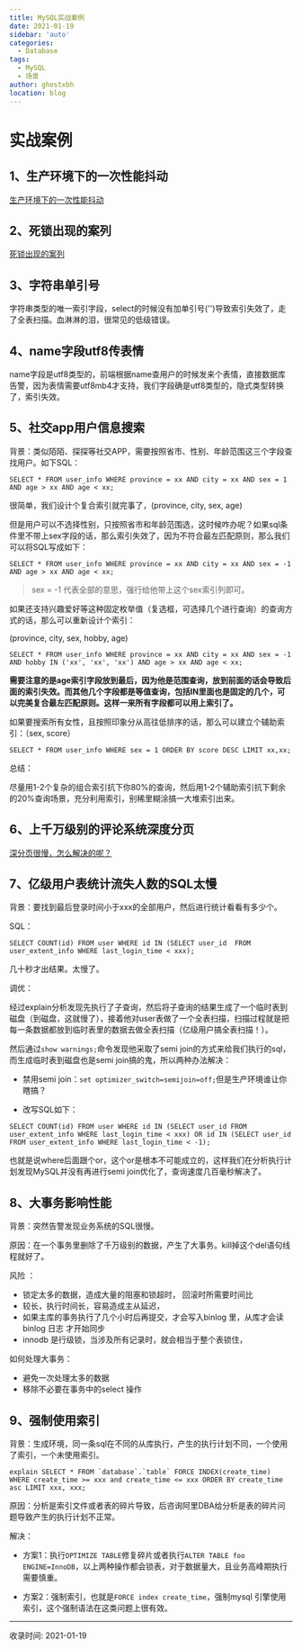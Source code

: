```yaml
---
title: MySQL实战案例
date: 2021-01-19
sidebar: 'auto'
categories:
  - Database
tags:
  - MySQL
  - 场景
author: ghostxbh
location: blog
---
```

# 实战案例

## 1、生产环境下的一次性能抖动

[生产环境下的一次性能抖动](https://uzykj.com/docs/blog/database/mysql/basic.html#_17%E3%80%81%E7%94%9F%E4%BA%A7%E7%8E%AF%E5%A2%83%E4%B8%8B%E7%9A%84%E4%B8%80%E6%AC%A1%E6%80%A7%E8%83%BD%E6%8A%96%E5%8A%A8)

## 2、死锁出现的案列

[死锁出现的案列](https://uzykj.com/docs/blog/database/mysql/lock.html#_5、死锁出现的案列) 

## 3、字符串单引号

字符串类型的唯一索引字段，select的时候没有加单引号('')导致索引失效了，走了全表扫描。血淋淋的泪，很常见的低级错误。

## 4、name字段utf8传表情

name字段是utf8类型的，前端根据name查用户的时候发来个表情，直接数据库告警，因为表情需要utf8mb4才支持，我们字段确是utf8类型的，隐式类型转换 了，索引失效。

## 5、社交app用户信息搜索

背景：类似陌陌、探探等社交APP，需要按照省市、性别、年龄范围这三个字段查找用户。如下SQL：

```mysql
SELECT * FROM user_info WHERE province = xx AND city = xx AND sex = 1 AND age > xx AND age < xx;
```

很简单，我们设计个复合索引就完事了，(province, city, sex, age)

但是用户可以不选择性别，只按照省市和年龄范围选，这时候咋办呢？如果sql条件里不带上sex字段的话，那么索引失效了，因为不符合最左匹配原则，那么我们可以将SQL写成如下：

```mysql
SELECT * FROM user_info WHERE province = xx AND city = xx AND sex = -1 AND age > xx AND age < xx;
```

> sex = -1 代表全部的意思，强行给他带上这个sex索引列即可。

如果还支持兴趣爱好等这种固定枚举值（复选框，可选择几个进行查询）的查询方式的话，那么可以重新设计个索引：

(province, city, sex, hobby, age)

```mysql
SELECT * FROM user_info WHERE province = xx AND city = xx AND sex = -1 AND hobby IN ('xx', 'xx', 'xx') AND age > xx AND age < xx;
```

**需要注意的是age索引字段放到最后，因为他是范围查询，放到前面的话会导致后面的索引失效。而其他几个字段都是等值查询，包括IN里面也是固定的几个，可以完美复合最左匹配原则。这样一来所有字段都可以用上索引了。**

如果要搜索所有女性，且按照印象分从高往低排序的话，那么可以建立个辅助索引：（sex, score）

```mysql
SELECT * FROM user_info WHERE sex = 1 ORDER BY score DESC LIMIT xx,xx;
```

总结：

尽量用1-2个复杂的组合索引抗下你80%的查询，然后用1-2个辅助索引抗下剩余的20%查询场景，充分利用索引，别稀里糊涂搞一大堆索引出来。

## 6、上千万级别的评论系统深度分页

[深分页很慢，怎么解决的呢？](https://uzykj.com/docs/blog/database/mysql/interview.html#_10、深分页很慢-怎么解决的呢)

## 7、亿级用户表统计流失人数的SQL太慢

背景：要找到最后登录时间小于xxx的全部用户，然后进行统计看看有多少个。

SQL：

```mysql
SELECT COUNT(id) FROM user WHERE id IN (SELECT user_id  FROM user_extent_info WHERE last_login_time < xxx);
```

几十秒才出结果。太慢了。

调优：

经过explain分析发现先执行了子查询，然后将子查询的结果生成了一个临时表到磁盘（到磁盘，这就慢了），接着他对user表做了一个全表扫描，扫描过程就是把每一条数据都放到临时表里的数据去做全表扫描（亿级用户搞全表扫描！）。

然后通过`show warnings;`命令发现他采取了semi join的方式来给我们执行的sql，而生成临时表到磁盘也是semi join搞的鬼，所以两种办法解决：

- 禁用semi join：`set optimizer_switch=semijoin=off;`但是生产环境谁让你瞎搞？

- 改写SQL如下：

```mysql
SELECT COUNT(id) FROM user WHERE id IN (SELECT user_id FROM user_extent_info WHERE last_login_time < xxx) OR id IN (SELECT user_id FROM user_extent_info WHERE last_login_time < -1);
```

  也就是说where后面跟个or，这个or是根本不可能成立的，这样我们在分析执行计划发现MySQL并没有再进行semi join优化了，查询速度几百毫秒解决了。

## 8、大事务影响性能

背景：突然告警发现业务系统的SQL很慢。

原因：在一个事务里删除了千万级别的数据，产生了大事务。kill掉这个del语句线程就好了。

风险 ：

- 锁定太多的数据，造成大量的阻塞和锁超时， 回滚时所需要时间比
- 较长，执行时间长，容易造成主从延迟，
- 如果主库的事务执行了几个小时后再提交，才会写入binlog 里，从库才会读binlog 日志 才开始同步
- innodb 是行级锁，当涉及所有记录时，就会相当于整个表锁住，

如何处理大事务：

- 避免一次处理太多的数据
- 移除不必要在事务中的select 操作

## 9、强制使用索引

背景：生成环境，同一条sql在不同的从库执行，产生的执行计划不同，一个使用了索引，一个未使用索引。

```mysql
explain SELECT * FROM `database`.`table` FORCE INDEX(create_time) WHERE create_time >= xxx and create_time <= xxx ORDER BY create_time asc LIMIT xxx, xxx;
```

原因：分析是索引文件或者表的碎片导致，后咨询阿里DBA给分析是表的碎片问题导致产生的执行计划不正常。

解决：

- 方案1：执行`OPTIMIZE TABLE`修复碎片或者执行`ALTER TABLE foo ENGINE=InnoDB`，以上两种操作都会锁表，对于数据量大，且业务高峰期执行需要慎重。

- 方案2：强制索引，也就是`FORCE index create_time`，强制mysql 引擎使用索引，这个强制语法在这类问题上很有效。

---
收录时间: 2021-01-19

<Vssue :title="$title" />
